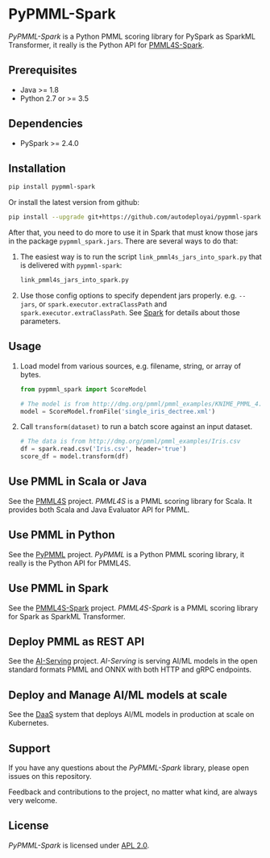 # PyPMML-Spark

_PyPMML-Spark_ is a Python PMML scoring library for PySpark as SparkML Transformer, it really is the Python API for [PMML4S-Spark](https://github.com/autodeployai/pmml4s-spark).

## Prerequisites
 - Java >= 1.8
 - Python 2.7 or >= 3.5

## Dependencies
  - PySpark >= 2.4.0
  
## Installation

```bash
pip install pypmml-spark
```

Or install the latest version from github:

```bash
pip install --upgrade git+https://github.com/autodeployai/pypmml-spark.git
```

After that, you need to do more to use it in Spark that must know those jars in the package `pypmml_spark.jars`. There are several ways to do that:

1. The easiest way is to run the script `link_pmml4s_jars_into_spark.py` that is delivered with `pypmml-spark`:

    ```bash
    link_pmml4s_jars_into_spark.py
    ```
    
2. Use those config options to specify dependent jars properly. e.g. `--jars`, or `spark.executor.extraClassPath` and `spark.executor.extraClassPath`. See [Spark](http://spark.apache.org/docs/latest/configuration.html) for details about those parameters.

## Usage

1. Load model from various sources, e.g. filename, string, or array of bytes.

    ```python
    from pypmml_spark import ScoreModel
    
    # The model is from http://dmg.org/pmml/pmml_examples/KNIME_PMML_4.1_Examples/single_iris_dectree.xml
    model = ScoreModel.fromFile('single_iris_dectree.xml')
    ```

2. Call `transform(dataset)` to run a batch score against an input dataset.

    ```python
    # The data is from http://dmg.org/pmml/pmml_examples/Iris.csv
    df = spark.read.csv('Iris.csv', header='true')
    score_df = model.transform(df)
    ```

## Use PMML in Scala or Java
See the [PMML4S](https://github.com/autodeployai/pmml4s) project. _PMML4S_ is a PMML scoring library for Scala. It provides both Scala and Java Evaluator API for PMML.

## Use PMML in Python
See the [PyPMML](https://github.com/autodeployai/pypmml) project. _PyPMML_ is a Python PMML scoring library, it really is the Python API for PMML4S.

## Use PMML in Spark
See the [PMML4S-Spark](https://github.com/autodeployai/pmml4s-spark) project. _PMML4S-Spark_ is a PMML scoring library for Spark as SparkML Transformer.

## Deploy PMML as REST API
See the [AI-Serving](https://github.com/autodeployai/ai-serving) project. _AI-Serving_ is serving AI/ML models in the open standard formats PMML and ONNX with both HTTP and gRPC endpoints.

## Deploy and Manage AI/ML models at scale
See the [DaaS](https://www.autodeploy.ai/) system that deploys AI/ML models in production at scale on Kubernetes.

## Support
If you have any questions about the _PyPMML-Spark_ library, please open issues on this repository.

Feedback and contributions to the project, no matter what kind, are always very welcome. 

## License
_PyPMML-Spark_ is licensed under [APL 2.0](http://www.apache.org/licenses/LICENSE-2.0).
